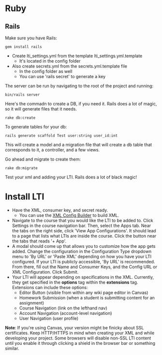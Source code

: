 # Ruby
## Rails

Make sure you have Rails:
```
gem install rails
```

- Create lti_settings.yml from the template lti_settings.yml.template
    - It's located in the config folder
- Also create secrets.yml from the secrets.yml.template file
    - In the config folder as well
    - You can use 'rails secret' to generate a key

The server can be run by navigating to the root of the project and running:
```
bin/rails server
```

Here's the commadn to create a DB, if you need it. Rails does a lot of magic,
so it will generate files that it needs.
```
rake db:create
```

To generate tables for your db:
```
rails generate scaffold Test user:string user_id:int
```
This will create a model and a migration file that will create a db table that
corresponds to it, a controller, and a few views.

Go ahead and migrate to create them:
```
rake db:migrate
```

Test your xml and adding your LTI. Rails does a lot of black magic!

# Install LTI
- Have the XML, consumer key, and secret ready.
    - You can use the [XML Config Builder](https://www.edu-apps.org/build_xml.html) to build XML.
- Navigate to the course that you would like the LTI to be added to. Click Settings in the course navigation bar. Then, select the Apps tab. Near the tabs on the right side, click 'View App Configurations'. It should lead to a page that lists what LTIs are inside the course. Click the button near the tabs that reads '+ App'.
- A modal should come up that allows you to customize how the app gets added. Change the configuration in the Configuration Type dropdown menu to 'By URL' or 'Paste XML' depending on how you have your LTI configured. If your LTI is publicly accessible, 'By URL' is recommended. From there, fill out the Name and Consumer Keys, and the Config URL or XML Configuration. Click Submit.
- Your LTI will appear depending on specifications in the XML. Currently, they get specified in the **options** tag within the **extensions** tag. Extensions can include these options:
    - Editor Button (visible from within any wiki page editor in Canvas)
    - Homework Submission (when a student is submitting content for an assignment)
    - Course Navigation (link on the lefthand nav)
    - Account Navigation (account-level navigation)
    - User Navigation (user profile)

**Note**: If you're using Canvas, your version might be finicky about SSL certificates. Keep HTTP/HTTPS in mind when creating your XML and while developing your project. Some browsers will disable non-SSL LTI content until you enable it through clicking a shield in the browser bar or something similar.